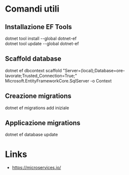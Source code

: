# Comandi utili

## Installazione EF Tools

dotnet tool install --global dotnet-ef   
dotnet tool update --global dotnet-ef

## Scaffold database

dotnet ef dbcontext scaffold "Server=(local);Database=ore-lavorate;Trusted_Connection=True;" Microsoft.EntityFrameworkCore.SqlServer -o Context

## Creazione migrations

dotnet ef migrations add iniziale

## Applicazione migrations

dotnet ef database update

# Links

- https://microservices.io/

